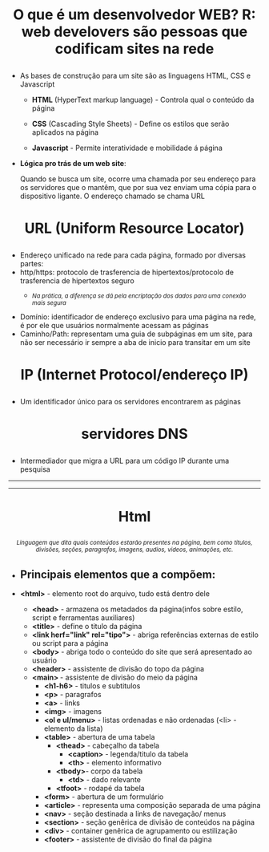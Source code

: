 # <p style="text-align: center;">O que é um desenvolvedor WEB? R: web develovers são pessoas que codificam sites na rede

- As bases de construção para um site são as linguagens HTML, CSS e Javascript

    - <strong>HTML</strong> (HyperText markup language) - Controla qual o conteúdo da página

    - <strong>CSS</strong> (Cascading Style Sheets) - Define os estilos que serão aplicados na página
    
    - <strong>Javascript</strong> - Permite interatividade e mobilidade á página

- <strong>Lógica pro trás de um web site</strong>:

    Quando se busca um site, ocorre uma chamada por seu endereço para os servidores que o mantêm, que por sua vez enviam uma cópia para o dispositivo ligante. O endereço chamado se chama URL

# <p style="text-align: center;">URL (Uniform Resource Locator)

- Endereço unificado na rede para cada página, formado por diversas partes:
- http/https: protocolo de trasferencia de hipertextos/protocolo de trasferencia de hipertextos seguro
    - <em>
        <p style="font-size: smaller;">Na prática, a diferença se dá pela encriptação dos dados para uma conexão mais segura</p>
    </em>
- Domínio: identificador de endereço exclusivo para uma página na rede, é por ele que usuários normalmente acessam as páginas
- Caminho/Path: representam uma guia de subpáginas em um site, para não ser necessário ir sempre a aba de inicio para transitar em um site

# <p style="text-align: center;">IP  (Internet Protocol/endereço IP)
- Um identificador único para os servidores encontrarem as páginas

# <p style="text-align: center;">servidores DNS
- Intermediador que migra a URL para um código IP durante uma pesquisa
<hr><hr>

# <p style="text-align: center;">Html

 <p style="font-size: smaller; text-align: center;"><em>Linguagem que dita quais conteúdos estarão  presentes na página, bem como titulos, divisões, seções, paragrafos, imagens, audios, videos, animações, etc.</em></p>

- Principais elementos que a compõem:
    -

- <strong>&lt;html&gt;</strong> - elemento root do arquivo, tudo está dentro dele
    - <strong>&lt;head&gt;</strong> - armazena os metadados da página(infos sobre estilo, script e ferramentas auxiliares)
    - <strong>&lt;title&gt;</strong> - define o titulo da página
    - <strong>&lt;link herf="link" rel="tipo"&gt;</strong> - abriga referências externas de estilo ou script para a página
    - <strong>&lt;body&gt;</strong> - abriga todo o conteúdo do site que será apresentado ao usuário
    - <strong>&lt;header&gt;</strong> - assistente de divisão do topo da página
    - <strong>&lt;main&gt; </strong>- assistente de divisão do meio da página    
        - <strong>&lt;h1-h6&gt;</strong> - titulos e subtitulos
        - <strong>&lt;p&gt;</strong> - paragrafos
        - <strong>&lt;a&gt;</strong> - links
        - <strong>&lt;img&gt;</strong> - imagens
        - <strong>&lt;ol e ul/menu&gt;</strong> - listas ordenadas e não ordenadas (&lt;li&gt; - elemento da lista)
        - <strong>&lt;table&gt;</strong> - abertura de uma tabela
            - <strong>&lt;thead&gt;</strong> - cabeçalho da tabela
                - <strong>&lt;caption&gt;</strong> - legenda/titulo da tabela
                - <strong>&lt;th&gt;</strong> - elemento informativo
            - <strong>&lt;tbody&gt;</strong>- corpo da tabela
                - <strong>&lt;td&gt;</strong> - dado relevante
            - <strong>&lt;tfoot&gt;</strong> - rodapé da tabela
        - <strong>&lt;form&gt;</strong> - abertura de um formulário
        - <strong>&lt;article&gt;</strong> - representa uma composição separada de uma página
        - <strong>&lt;nav&gt;</strong> - seção destinada a links de navegação/ menus
        - <strong>&lt;section&gt;</strong> - seção genêrica de divisão de conteúdos na página
        - <strong>&lt;div&gt;</strong> - container genêrica de agrupamento ou estilização
        - <strong>&lt;footer&gt;</strong> - assistente de divisão do final da página
        